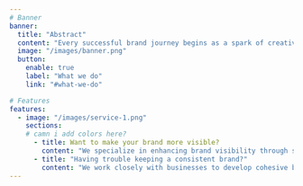 ```yaml
---
# Banner
banner:
  title: "Abstract"
  content: "Every successful brand journey begins as a spark of creativity waiting to ignite"
  image: "/images/banner.png"
  button:
    enable: true
    label: "What we do"
    link: "#what-we-do"

# Features
features:
  - image: "/images/service-1.png"
    sections: 
    # camn i add colors here?
      - title: Want to make your brand more visible?
        content: "We specialize in enhancing brand visibility through strategic marketing initiatives, ensuring that your brand stands out and attracts the attention it deserves."
      - title: "Having trouble keeping a consistent brand?"
        content: "We work closely with businesses to develop cohesive brand identities and messaging strategies that resonate with their target audience."
---
```

